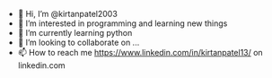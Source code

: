 - 👋 Hi, I’m @kirtanpatel2003
- 👀 I’m interested in programming and learning new things
- 🌱 I’m currently learning python
- 💞️ I’m looking to collaborate on ...
- 📫 How to reach me https://www.linkedin.com/in/kirtanpatel13/ on linkedin.com

<!---
kirtanpatel2003/kirtanpatel2003 is a ✨ special ✨ repository because its `README.md` (this file) appears on your GitHub profile.
You can click the Preview link to take a look at your changes.
--->

